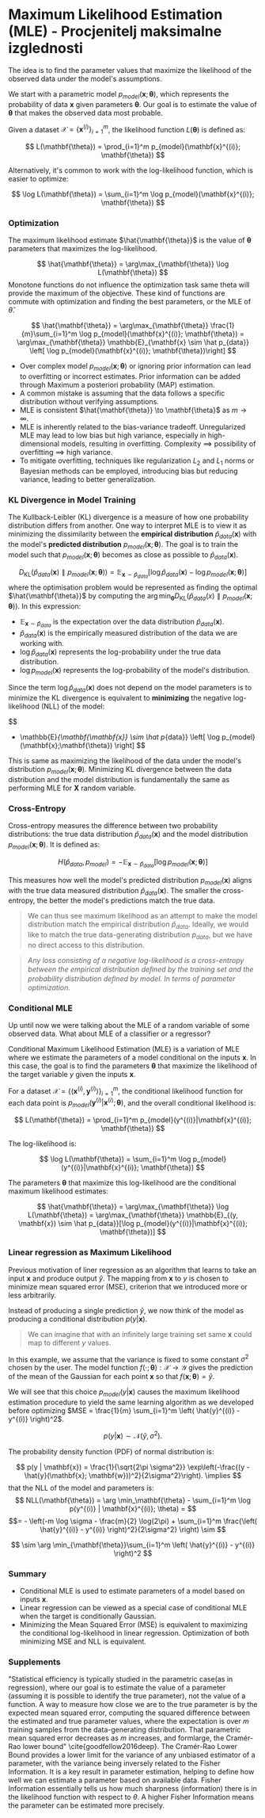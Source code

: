# Maximum Likelihood Estimation (MLE) - Procjenitelj maksimalne izglednosti
The idea is to find the parameter values that maximize the likelihood of the observed data under the model's assumptions.

We start with a parametric model $p_{model}(\mathbf{x}; \mathbf{\theta})$, which represents the probability of data $\mathbf{x}$ given parameters $\mathbf{\theta}$. Our goal is to estimate the value of $\mathbf{\theta}$ that makes the observed data most probable.

Given a dataset $\mathcal{X} = \{\mathbf{x}^{(i)}\}_{i=1}^m$, the likelihood function $L(\mathbf{\theta})$ is defined as:

$$
L(\mathbf{\theta}) = \prod_{i=1}^m p_{model}(\mathbf{x}^{(i)}; \mathbf{\theta})
$$

Alternatively, it's common to work with the log-likelihood function, which is easier to optimize:

$$
\log L(\mathbf{\theta}) = \sum_{i=1}^m \log p_{model}(\mathbf{x}^{(i)}; \mathbf{\theta})
$$

### Optimization 
The maximum likelihood estimate $\hat{\mathbf{\theta}}$ is the value of $\mathbf{\theta}$ parameters that maximizes the log-likelihood.

$$
\hat{\mathbf{\theta}} = \arg\max_{\mathbf{\theta}} \log L(\mathbf{\theta})
$$
Monotone functions do not influence the optimization task same theta will provide the maximum of the objective. These kind of functions are commute with optimization and finding the best parameters, or the MLE of $\hat\theta$.

$$
\hat{\mathbf{\theta}} = \arg\max_{\mathbf{\theta}} \frac{1}{m}\sum_{i=1}^m \log p_{model}(\mathbf{x}^{(i)}; \mathbf{\theta}) = \arg\max_{\mathbf{\theta}} \mathbb{E}_{\mathbf{x} \sim \hat p_{data}} \left[ \log p_{model}(\mathbf{x}^{(i)}; \mathbf{\theta})\right]
$$

- Over complex model $p_{model}(\mathbf{x}; \mathbf{\theta})$ or ignoring prior information can lead to overfitting or incorrect estimates. Prior information can be added through Maximum a posteriori probability (MAP) estimation.
- A common mistake is assuming that the data follows a specific distribution without verifying assumptions. 
- MLE is consistent $\hat{\mathbf{\theta}} \to \mathbf{\theta}$ as $m \to \infty$.
- MLE is inherently related to the bias-variance tradeoff. Unregularized MLE may lead to low bias but high variance, especially in high-dimensional models, resulting in overfitting. Complexity $\implies$ possibility of overfitting $\implies$ high variance.
- To mitigate overfitting, techniques like regularization $L_2$ and $L_1$ norms or Bayesian methods can be employed, introducing bias but reducing variance, leading to better generalization.

### KL Divergence in Model Training
The Kullback-Leibler (KL) divergence is a measure of how one probability distribution differs from another. One way to interpret MLE is to view it as minimizing the dissimilarity between the **empirical distribution** $\hat{p}_{data}(\mathbf{x})$ with the model's **predicted distribution** $p_{model}(\mathbf{x};\mathbf{\theta})$. The goal is to train the model such that $p_{model}(\mathbf{x};\mathbf{\theta})$ becomes as close as possible to $\hat{p}_{data}(\mathbf{x})$.

$$
D_\text{KL}(\hat p_{data}(\mathbf{x}) \parallel p_{model}(\mathbf{x};\mathbf{\theta})) = \mathbb{E}_{\mathbf{x} \sim \hat p_{data}} \left[ \log \hat p_{data}(\mathbf{x}) - \log p_{model}(\mathbf{x};\mathbf{\theta}) \right]
$$
where the optimisation problem would be represented as finding the optimal $\hat{\mathbf{\theta}}$ by computing the $\arg \min_{\mathbf{\theta}} D_\text{KL}(\hat p_{data}(x) \parallel p_{model}(\mathbf{x};\mathbf{\theta}))$. 
In this expression:
- $\mathbb{E}_{\mathbf{x} \sim \hat p_{data}}$ is the expectation over the data distribution $\hat{p}_{data}(\mathbf{x})$.
- $\hat{p}_{data}(\mathbf{x})$ is the empirically measured distribution of the data we are working with.
- $\log \hat{p}_{data}(\mathbf{x})$ represents the log-probability under the true data distribution.
- $\log p_{model}(\mathbf{x})$ represents the log-probability of the model's distribution.

Since the term $\log \hat{p}_{data}(\mathbf{x})$ does not depend on the model parameters is to minimize the KL divergence is equivalent to **minimizing** the negative log-likelihood (NLL) of the model:

$$
- \mathbb{E}_{\mathbf{\mathbf{x}} \sim \hat p_{data}} \left[ \log p_{model}(\mathbf{x};\mathbf{\theta}) \right]
$$

This is same as maximizing the likelihood of the data under the model's distribution $p_{model}(\mathbf{x};\mathbf{\theta})$. Minimizing KL divergence between the data distribution and the model distribution is fundamentally the same as performing MLE for $\mathbf{X}$ random variable. 
 
### Cross-Entropy

Cross-entropy measures the difference between two probability distributions: the true data distribution $\hat{p}_{data}(\mathbf{x})$ and the model distribution $p_{model}(\mathbf{x};\mathbf{\theta})$. It is defined as:

$$
H(\hat{p}_{data}, p_{model}) = -\mathbb{E}_{\mathbf{x} \sim \hat{p}_{data}} \left[ \log p_{model}(\mathbf{x};\mathbf{\theta}) \right]
$$

This measures how well the model's predicted distribution $p_{model}(\mathbf{x})$ aligns with the true data measured distribution $\hat{p}_{data}(\mathbf{x})$. The smaller the cross-entropy, the better the model's predictions match the true data.

> We can thus see maximum likelihood as an attempt to make the model distribution match the empirical distribution $\hat{p}_{data}$. Ideally, we would like to match the true data-generating distribution $p_{data}$, but we have no direct access to this distribution.

> *Any loss consisting of a negative log-likelihood is a cross-entropy between the empirical distribution deﬁned by the training set and the probability distribution deﬁned by model. In terms of parameter optimization.* 

### Conditional MLE
Up until now we were talking about the MLE of a random variable of some observed data. What about MLE of a classifier or a regressor?

Conditional Maximum Likelihood Estimation (MLE) is a variation of MLE where we estimate the parameters of a model conditional on the inputs $\mathbf{x}$. In this case, the goal is to find the parameters $\mathbf{\theta}$ that maximize the likelihood of the target variable $y$ given the inputs $\mathbf{x}$.

For a dataset $\mathcal{X} = \{(\mathbf{x}^{(i)}, \mathbf{y}^{(i)})\}_{i=1}^m$, the conditional likelihood function for each data point is $p_{model}(\mathbf{y}^{(i)}|\mathbf{x}^{(i)}; \mathbf{\theta})$, and the overall conditional likelihood is:

$$
L(\mathbf{\theta}) = \prod_{i=1}^m p_{model}(y^{(i)}|\mathbf{x}^{(i)}; \mathbf{\theta})
$$

The log-likelihood is:

$$
\log L(\mathbf{\theta}) = \sum_{i=1}^m \log p_{model}(y^{(i)}|\mathbf{x}^{(i)}; \mathbf{\theta})
$$

The parameters $\mathbf{\theta}$ that maximize this log-likelihood are the conditional maximum likelihood estimates:

$$
\hat{\mathbf{\theta}} = \arg\max_{\mathbf{\theta}} \log L(\mathbf{\theta}) = \arg\max_{\mathbf{\theta}} \mathbb{E}_{(y, \mathbf{x}) \sim \hat p_{data}}[\log p_{model}(y^{(i)}|\mathbf{x}^{(i)}; \mathbf{\theta})]
$$

### Linear regression as Maximum Likelihood
Previous motivation of liner regression as an algorithm that learns to take an input $\mathbf{x}$ and produce output $\hat y$. The mapping from $\mathbf{x}$ to $y$ is chosen to minimize mean squared error (MSE), criterion that we introduced more or less arbitrarily. 

Instead of producing a single prediction $\hat y$, we now think of the model as producing a conditional distribution $p(y|\mathbf{x})$. 

>We can imagine that with an infinitely large training set same $\mathbf{x}$ could map to different $y$ values.

In this example, we assume that the variance is fixed to some constant $\sigma^2$ chosen by the user. The model function $f(\cdot;\mathbf{\theta}): \mathcal{X} \rightarrow \mathcal{Y}$ gives the prediction of the mean of the Gaussian for each point $\mathbf{x}$ so that $f(\mathbf{x};\mathbf{\theta}) = \hat{y}$.  

We will see that this choice $p_{model}(y | \mathbf{x})$ causes the maximum likelihood estimation procedure to yield the same learning algorithm as we developed before optimizing $MSE = \frac{1}{m} \sum_{i=1}^m \left( \hat{y}^{(i)} - y^{(i)} \right)^2$.

$$
p(y | \mathbf{x}) \sim \mathcal{N}(\hat{y}, \sigma^2).
$$

The probability density function (PDF) of normal distribution is:  

$$
p(y | \mathbf{x}) = \frac{1}{\sqrt{2\pi \sigma^2}} \exp\left(-\frac{(y - \hat{y}(\mathbf{x}; \mathbf{w}))^2}{2\sigma^2}\right). \implies
$$
that the NLL of the model and parameters is:
$$
NLL(\mathbf{\theta}) = \arg \min_\mathbf{\theta} - \sum_{i=1}^m \log p(y^{(i)} | \mathbf{x}^{(i)}; \theta) = 
$$
$$= - \left(-m \log \sigma - \frac{m}{2} \log(2\pi) + \sum_{i=1}^m \frac{\left( \hat{y}^{(i)} - y^{(i)} \right)^2}{2\sigma^2} \right) \sim
$$

$$
\sim \arg \min_{\mathbf{\theta}}\sum_{i=1}^m \left( \hat{y}^{(i)} - y^{(i)} \right)^2
$$
### Summary
- Conditional MLE is used to estimate parameters of a model based on inputs $\mathbf{x}$.
- Linear regression can be viewed as a special case of conditional MLE when the target is conditionally Gaussian.
- Minimizing the Mean Squared Error (MSE) is equivalent to maximizing the conditional log-likelihood in linear regression. Optimization of both minimizing MSE and NLL is equivalent. 

### Supplements

"Statistical efficiency is typically studied in the parametric case(as in regression), where our goal is to estimate the value of a parameter (assuming it is possible to identify the true parameter), not the value of a function. A way to measure how close we are to the true parameter is by the expected mean squared error, computing the squared difference between the estimated and true parameter values, where the expectation is over $m$ training samples from the data-generating distribution. That parametric mean squared error decreases as $m$ increases, and formlarge, the Cramér-Rao lower bound" \cite{goodfellow2016deep}.
The Cramér-Rao Lower Bound provides a lower limit for the variance of any unbiased estimator of a parameter, with the variance being inversely related to the Fisher Information. It is a key result in parameter estimation, helping to define how well we can estimate a parameter based on available data. Fisher Information essentially tells us how much sharpness (information) there is in the likelihood function with respect to $\theta$. A higher Fisher Information means the parameter can be estimated more precisely. 


<script type="text/javascript" src="http://cdn.mathjax.org/mathjax/latest/MathJax.js?config=TeX-AMS-MML_HTMLorMML"></script>
<script type="text/x-mathjax-config">
    MathJax.Hub.Config({
  tex2jax: {
    inlineMath: [['$', '$'], ['\\(', '\\)']],
    displayMath: [['$$', '$$'], ['\\[', '\\]']]
  },
  messageStyle: "none"
});

</script>